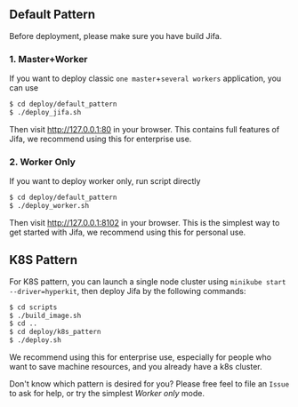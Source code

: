 <!--
    Copyright (c) 2021 Contributors to the Eclipse Foundation

    See the NOTICE file(s) distributed with this work for additional
    information regarding copyright ownership.

    This program and the accompanying materials are made available under the
    terms of the Eclipse Public License 2.0 which is available at
    http://www.eclipse.org/legal/epl-2.0

    SPDX-License-Identifier: EPL-2.0
 -->

## Default Pattern
Before deployment, please make sure you have build Jifa.

### 1. Master+Worker
If you want to deploy classic `one master`+`several workers` application, you can use
```bash
$ cd deploy/default_pattern
$ ./deploy_jifa.sh
```
Then visit http://127.0.0.1:80 in your browser. This contains full features of Jifa, we recommend using this for enterprise use.

### 2. Worker Only
If you want to deploy worker only, run script directly
```bash
$ cd deploy/default_pattern
$ ./deploy_worker.sh
```
Then visit http://127.0.0.1:8102 in your browser. This is the simplest way to get started with Jifa, we recommend using this for personal use.

## K8S Pattern
For K8S pattern, you can launch a single node cluster using `minikube start --driver=hyperkit`, then deploy Jifa by the following commands:
```bash
$ cd scripts
$ ./build_image.sh
$ cd ..
$ cd deploy/k8s_pattern
$ ./deploy.sh
```
We recommend using this for enterprise use, especially for people who want to save machine resources, and you already have a k8s cluster.

Don't know which pattern is desired for you? Please free feel to file an `Issue` to ask for help, or try the simplest *Worker only* mode.
